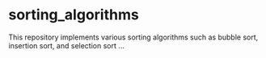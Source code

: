 # sorting_algorithms
This repository implements various sorting algorithms such as bubble sort, insertion sort, and selection sort ...

